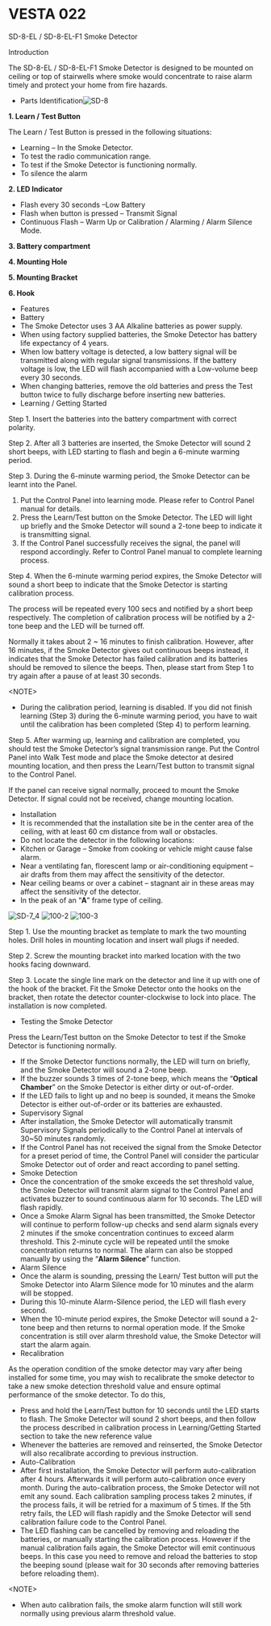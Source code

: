 # VESTA 022

SD-8-EL / SD-8-EL-F1 Smoke Detector

Introduction

The SD-8-EL / SD-8-EL-F1 Smoke Detector is designed to be mounted on ceiling or top of stairwells where smoke would concentrate to raise alarm timely and protect your home from fire hazards.

* Parts Identification![SD-8](<.gitbook/assets/0 (13).jpeg>)

**1. Learn / Test Button**

The Learn / Test Button is pressed in the following situations:

* Learning – In the Smoke Detector.
* To test the radio communication range.
* To test if the Smoke Detector is functioning normally.
* To silence the alarm

**2. LED Indicator**

* Flash every 30 seconds –Low Battery
* Flash when button is pressed – Transmit Signal
* Continuous Flash – Warm Up or Calibration / Alarming / Alarm Silence Mode.

**3. Battery compartment**

**4. Mounting Hole**

**5. Mounting Bracket**

**6. Hook**

* Features
* Battery
* The Smoke Detector uses 3 AA Alkaline batteries as power supply.
* When using factory supplied batteries, the Smoke Detector has battery life expectancy of 4 years.
* When low battery voltage is detected, a low battery signal will be transmitted along with regular signal transmissions. If the battery voltage is low, the LED will flash accompanied with a Low-volume beep every 30 seconds.
* When changing batteries, remove the old batteries and press the Test button twice to fully discharge before inserting new batteries.
* Learning / Getting Started

Step 1. Insert the batteries into the battery compartment with correct polarity.

Step 2. After all 3 batteries are inserted, the Smoke Detector will sound 2 short beeps, with LED starting to flash and begin a 6-minute warming period.

Step 3. During the 6-minute warming period, the Smoke Detector can be learnt into the Panel.

1. Put the Control Panel into learning mode. Please refer to Control Panel manual for details.
2. Press the Learn/Test button on the Smoke Detector. The LED will light up briefly and the Smoke Detector will sound a 2-tone beep to indicate it is transmitting signal.
3. If the Control Panel successfully receives the signal, the panel will respond accordingly. Refer to Control Panel manual to complete learning process.

Step 4. When the 6-minute warming period expires, the Smoke Detector will sound a short beep to indicate that the Smoke Detector is starting calibration process.

The process will be repeated every 100 secs and notified by a short beep respectively. The completion of calibration process will be notified by a 2-tone beep and the LED will be turned off.

Normally it takes about 2 \~ 16 minutes to finish calibration. However, after 16 minutes, if the Smoke Detector gives out continuous beeps instead, it indicates that the Smoke Detector has failed calibration and its batteries should be removed to silence the beeps. Then, please start from Step 1 to try again after a pause of at least 30 seconds.

\<NOTE>

* During the calibration period, learning is disabled. If you did not finish learning (Step 3) during the 6-minute warming period, you have to wait until the calibration has been completed (Step 4) to perform learning.

Step 5. After warming up, learning and calibration are completed, you should test the Smoke Detector’s signal transmission range. Put the Control Panel into Walk Test mode and place the Smoke detector at desired mounting location, and then press the Learn/Test button to transmit signal to the Control Panel.

If the panel can receive signal normally, proceed to mount the Smoke Detector. If signal could not be received, change mounting location.

* Installation
* It is recommended that the installation site be in the center area of the ceiling, with at least 60 cm distance from wall or obstacles.
* Do not locate the detector in the following locations:
* Kitchen or Garage – Smoke from cooking or vehicle might cause false alarm.
* Near a ventilating fan, florescent lamp or air-conditioning equipment – air drafts from them may affect the sensitivity of the detector.
* Near ceiling beams or over a cabinet – stagnant air in these areas may affect the sensitivity of the detector.
* In the peak of an “**A**” frame type of ceiling.

![SD-7\_4](<.gitbook/assets/1 (22).png>) ![100-2](<.gitbook/assets/2 (23).png>) ![100-3](<.gitbook/assets/3 (21).png>)

Step 1. Use the mounting bracket as template to mark the two mounting holes. Drill holes in mounting location and insert wall plugs if needed.

Step 2. Screw the mounting bracket into marked location with the two hooks facing downward.

Step 3. Locate the single line mark on the detector and line it up with one of the hook of the bracket. Fit the Smoke Detector onto the hooks on the bracket, then rotate the detector counter-clockwise to lock into place. The installation is now completed.

* Testing the Smoke Detector

Press the Learn/Test button on the Smoke Detector to test if the Smoke Detector is functioning normally.

* If the Smoke Detector functions normally, the LED will turn on briefly, and the Smoke Detector will sound a 2-tone beep.
* If the buzzer sounds 3 times of 2-tone beep, which means the “**Optical Chamber**” on the Smoke Detector is either dirty or out-of-order.
* If the LED fails to light up and no beep is sounded, it means the Smoke Detector is either out-of-order or its batteries are exhausted.
* Supervisory Signal
* After installation, the Smoke Detector will automatically transmit Supervisory Signals periodically to the Control Panel at intervals of 30\~50 minutes randomly.
* If the Control Panel has not received the signal from the Smoke Detector for a preset period of time, the Control Panel will consider the particular Smoke Detector out of order and react according to panel setting.
* Smoke Detection
* Once the concentration of the smoke exceeds the set threshold value, the Smoke Detector will transmit alarm signal to the Control Panel and activates buzzer to sound continuous alarm for 10 seconds. The LED will flash rapidly.
* Once a Smoke Alarm Signal has been transmitted, the Smoke Detector will continue to perform follow-up checks and send alarm signals every 2 minutes if the smoke concentration continues to exceed alarm threshold. This 2-minute cycle will be repeated until the smoke concentration returns to normal. The alarm can also be stopped manually by using the “**Alarm Silence**” function.
* Alarm Silence
* Once the alarm is sounding, pressing the Learn/ Test button will put the Smoke Detector into Alarm Silence mode for 10 minutes and the alarm will be stopped.
* During this 10-minute Alarm-Silence period, the LED will flash every second.
* When the 10-minute period expires, the Smoke Detector will sound a 2-tone beep and then returns to normal operation mode. If the Smoke concentration is still over alarm threshold value, the Smoke Detector will start the alarm again.
* Recalibration

As the operation condition of the smoke detector may vary after being installed for some time, you may wish to recalibrate the smoke detector to take a new smoke detection threshold value and ensure optimal performance of the smoke detector. To do this,

* Press and hold the Learn/Test button for 10 seconds until the LED starts to flash. The Smoke Detector will sound 2 short beeps, and then follow the process described in calibration process in Learning/Getting Started section to take the new reference value
* Whenever the batteries are removed and reinserted, the Smoke Detector will also recalibrate according to previous instruction.
* Auto-Calibration
* After first installation, the Smoke Detector will perform auto-calibration after 4 hours. Afterwards it will perform auto-calibration once every month. During the auto-calibration process, the Smoke Detector will not emit any sound. Each calibration sampling process takes 2 minutes, if the process fails, it will be retried for a maximum of 5 times. If the 5th retry fails, the LED will flash rapidly and the Smoke Detector will send calibration failure code to the Control Panel.
* The LED flashing can be cancelled by removing and reloading the batteries, or manually starting the calibration process. However if the manual calibration fails again, the Smoke Detector will emit continuous beeps. In this case you need to remove and reload the batteries to stop the beeping sound (please wait for 30 seconds after removing batteries before reloading them).

\<NOTE>

* When auto calibration fails, the smoke alarm function will still work normally using previous alarm threshold value.
